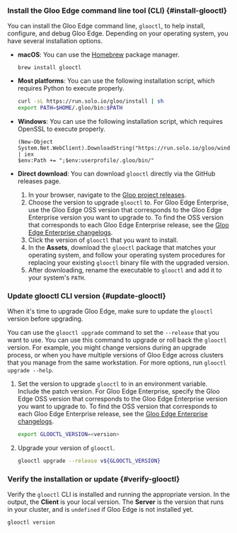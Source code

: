 ### Install the Gloo Edge command line tool (CLI) {#install-glooctl}

You can install the Gloo Edge command line, `glooctl`, to help install, configure, and debug Gloo Edge. Depending on your operating system, you have several installation options.

* **macOS**: You can use the [Homebrew](https://brew.sh) package manager.

  ```shell
  brew install glooctl
  ```

* **Most platforms**: You can use the following installation script, which requires Python to execute properly.

  ```bash
  curl -sL https://run.solo.io/gloo/install | sh
  export PATH=$HOME/.gloo/bin:$PATH
  ```

* **Windows**: You can use the following installation script, which requires OpenSSL to execute properly.
  
  ```pwsh
  (New-Object System.Net.WebClient).DownloadString("https://run.solo.io/gloo/windows/install") | iex
  $env:Path += ";$env:userprofile/.gloo/bin/"
  ```

* **Direct download**: You can download `glooctl` directly via the GitHub releases page.
  1. In your browser, navigate to the [Gloo project releases](https://github.com/solo-io/gloo/releases).
  2. Choose the version to upgrade `glooctl` to. For Gloo Edge Enterprise, use the Gloo Edge OSS version that corresponds to the Gloo Edge Enterprise version you want to upgrade to. To find the OSS version that corresponds to each Gloo Edge Enterprise release, see the [Gloo Edge Enterprise changelogs](https://docs.solo.io/gloo-edge/latest/reference/changelog/enterprise/).
  3. Click the version of `glooctl` that you want to install.
  4. In the **Assets**, download the `glooctl` package that matches your operating system, and follow your operating system procedures for replacing your existing `glooctl` binary file with the upgraded version.
  5. After downloading, rename the executable to `glooctl` and add it to your system's `PATH`.

### Update glooctl CLI version {#update-glooctl}

When it's time to upgrade Gloo Edge, make sure to update the `glooctl` version before upgrading.

You can use the `glooctl upgrade` command to set the `--release` that you want to use. You can use this command to upgrade or roll back the `glooctl` version. For example, you might change versions during an upgrade process, or when you have multiple versions of Gloo Edge across clusters that you manage from the same workstation. For more options, run `glooctl upgrade --help`.

1. Set the version to upgrade `glooctl` to in an environment variable. Include the patch version. For Gloo Edge Enterprise, specify the Gloo Edge OSS version that corresponds to the Gloo Edge Enterprise version you want to upgrade to. To find the OSS version that corresponds to each Gloo Edge Enterprise release, see the [Gloo Edge Enterprise changelogs](https://docs.solo.io/gloo-edge/latest/reference/changelog/enterprise/).
   ```sh
   export GLOOCTL_VERSION=<version>
   ```
   
2. Upgrade your version of `glooctl`.
   ```bash
   glooctl upgrade --release v${GLOOCTL_VERSION}
   ```

### Verify the installation or update {#verify-glooctl}

Verify the `glooctl` CLI is installed and running the appropriate version. In the output, the **Client** is your local version. The **Server** is the version that runs in your cluster, and is `undefined` if Gloo Edge is not installed yet.

```bash
glooctl version
```